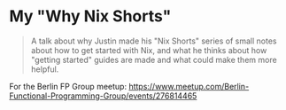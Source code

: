 # My "Why Nix Shorts"

> A talk about why Justin made his "Nix Shorts" series of small notes about how to get started with Nix, and what he thinks about how "getting started" guides are made and what could make them more helpful.

For the Berlin FP Group meetup: <https://www.meetup.com/Berlin-Functional-Programming-Group/events/276814465>
